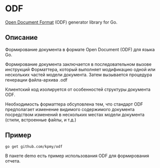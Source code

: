 # ODF
[Open Document Format](http://docs.oasis-open.org/office/v1.2/OpenDocument-v1.2.html) (ODF) generator library for Go.

## Описание
Формирование документа в формате Open Document (ODF) для языка Go.

Формирование документа заключается в последовательном вызове инструкций Форматтера, который выполняет модификацию одной или нескольких частей модели документа.
Затем вызывается процедура генерации файла-архива .odf

Клиентский код изолируется от особенностей структуры документа ODF. 

Необходимость форматтера обсуловлена тем, что стандарт ODF предполагает изменение видимого содержимого документа посредством изменений в нескольких местах модели документа (стили, встроенные файлы, и т.д.)

## Пример
    go get github.com/kpmy/odf
В пакете demo есть пример использования ODF для формирования отчета.
